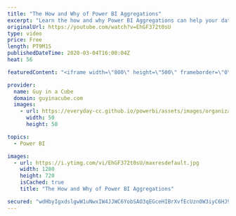 ```yaml
---
title: "The How and Why of Power BI Aggregations"
excerpt: "Learn the how and why Power BI Aggregations can help your data model be more efficient. This video is part of a Power BI Aggregations series.  Aggregations Documentation: https://docs.microsoft.com/power-bi/desktop-aggregations  📢 Become a member: https://guyinacu.be/membership   *******************"
originalUrl: https://youtube.com/watch?v=EhGF372t0sU
type: video
price: Free
length: PT9M1S
publishedDateTime: 2020-03-04T16:00:04Z
heat: 56

featuredContent: "<iframe width=\"800\" height=\"500\" frameborder=\"0\" src=\"https://www.youtube.com/embed/EhGF372t0sU\" allow=\"accelerometer; autoplay; encrypted-media; gyroscope; picture-in-picture\" allowfullscreen></iframe>"

provider:
  name: Guy in a Cube
  domain: guyinacube.com
  images:
    - url: https://everyday-cc.github.io/powerbi/assets/images/organizations/guyinacube.com-50x50.jpg
      width: 50
      height: 50

topics:
  - Power BI

images:
  - url: https://i.ytimg.com/vi/EhGF372t0sU/maxresdefault.jpg
    width: 1280
    height: 720
    isCached: true
    title: "The How and Why of Power BI Aggregations"

secured: "wdHbyIgxdslgwW1uNwxIW4JJWC6YobSAO3qEGceHIBrXvfEcUzn0W3iyC6HJ9/xCZIsMTDyn88/8Mv4GRwsnISy1TavZ/IVThKQxV9a8wo8ELVym2W/2ANlW1diKBKPuNId4rDW8OxmlqGkDxp4tM0mEad2BvFQQydePXhKLUSrxKHFFI9WRNGd4d0L1ykvq+0KVOcbGzF8JD/4WHGvDbC4PdytzDu+KI7ILmr8KM3juxzwABvUcwtQsxi9TV3qt0LhHXcZN/B/QALifZ9Wqi+tIIxb9fh7ve4313PftFGxH0L9Y49YrZcCbZeJaTp8EN5zbFrXycBnXOk4PBiCd8EIwzkVs630VBWvUs2Wh/rhIziCGMteH4nTeRRPwHJsNsoWbZpNnHi6a0eHwD8e2YjeUArJPF+JBM0lZX2nXr8k=;7osXNuBVwKkg8LmLdL2ftQ=="
---
```


